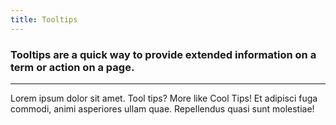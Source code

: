```yaml
---
title: Tooltips
---
```


<h3 class="subheader">Tooltips are a quick way to provide extended information on a term or action on a page.</h3>


<hr>

<p>Lorem ipsum dolor sit amet. <span data-tooltip aria-haspopup="true" class="has-tip" title="DO IT! JUST DO IT!">Tool tips? More like Cool Tips!</span> Et adipisci fuga commodi, animi asperiores ullam quae. Repellendus quasi sunt molestiae!</p>